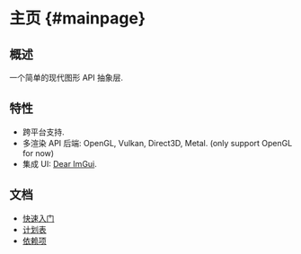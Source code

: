 # 主页 {#mainpage}

## 概述
一个简单的现代图形 API 抽象层.

## 特性
- 跨平台支持.
- 多渲染 API 后端: OpenGL, Vulkan, Direct3D, Metal. (only support OpenGL for now)
- 集成 UI: [Dear ImGui](https://github.com/ocornut/imgui).

## 文档
- [快速入门](GettingStarted.md)
- [计划表](https://trello.com/b/qpehnqDv/graphics)
- [依赖项](https://github.com/ShenMian/Graphics/blob/main/Deps/README.md)
